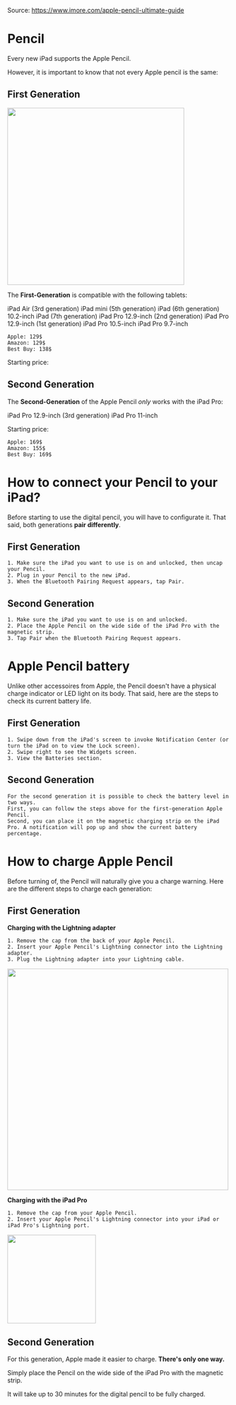 
Source: https://www.imore.com/apple-pencil-ultimate-guide

# Pencil

Every new iPad supports the Apple Pencil. 

However, it is important to know that not every Apple pencil is the same:

## First Generation

<img src="https://upload.wikimedia.org/wikipedia/commons/thumb/6/69/Apple_Pencil.jpg/520px-Apple_Pencil.jpg" width="400">

The **First-Generation** is compatible with the following tablets: 

iPad Air (3rd generation)
iPad mini (5th generation)
iPad (6th generation)
10.2-inch iPad (7th generation)
iPad Pro 12.9-inch (2nd generation)
iPad Pro 12.9-inch (1st generation)
iPad Pro 10.5-inch
iPad Pro 9.7-inch

```
Apple: 129$
Amazon: 129$
Best Buy: 138$
```

Starting price:

## Second Generation

The **Second-Generation** of the Apple Pencil *only* works with the iPad Pro:

iPad Pro 12.9-inch (3rd generation)
iPad Pro 11-inch

Starting price: 

```
Apple: 169$
Amazon: 155$
Best Buy: 169$
```

# How to connect your Pencil to your iPad?

Before starting to use the digital pencil, you will have to configurate it. 
That said, both generations **pair differently**.

## First Generation

```
1. Make sure the iPad you want to use is on and unlocked, then uncap your Pencil.
2. Plug in your Pencil to the new iPad.
3. When the Bluetooth Pairing Request appears, tap Pair.
```

## Second Generation

```
1. Make sure the iPad you want to use is on and unlocked.
2. Place the Apple Pencil on the wide side of the iPad Pro with the magnetic strip.
3. Tap Pair when the Bluetooth Pairing Request appears.
```

# Apple Pencil battery

Unlike other accessoires from Apple, the Pencil doesn't have a physical charge indicator or LED light on its body.
That said, here are the steps to check its current battery life.

## First Generation

```
1. Swipe down from the iPad's screen to invoke Notification Center (or turn the iPad on to view the Lock screen).
2. Swipe right to see the Widgets screen.
3. View the Batteries section.

``` 

## Second Generation

```
For the second generation it is possible to check the battery level in two ways.
First, you can follow the steps above for the first-generation Apple Pencil.
Second, you can place it on the magnetic charging strip on the iPad Pro. A notification will pop up and show the current battery percentage.
```

# How to charge Apple Pencil

Before turning of, the Pencil will naturally give you a charge warning. 
Here are the different steps to charge each generation:

## First Generation

**Charging with the Lightning adapter**

```
1. Remove the cap from the back of your Apple Pencil.
2. Insert your Apple Pencil's Lightning connector into the Lightning adapter.
3. Plug the Lightning adapter into your Lightning cable.

```
<img src="https://www.imore.com/sites/imore.com/files/styles/larger/public/field/image/2015/12/apple-pencil-charging-adapter-screens.jpg?itok=ekvlSDUB" width="500">

**Charging with the iPad Pro**

```
1. Remove the cap from your Apple Pencil.
2. Insert your Apple Pencil's Lightning connector into your iPad or iPad Pro's Lightning port.

```

<img src="https://www.imore.com/sites/imore.com/files/styles/larger/public/field/image/2015/12/apple-pencil-charging-screens.jpg?itok=j3f9hN78" width="200">
 
## Second Generation 

For this generation, Apple made it easier to charge. **There's only one way.**

Simply place the Pencil on the wide side of the iPad Pro with the magnetic strip.

It will take up to 30 minutes for the digital pencil to be fully charged. 

